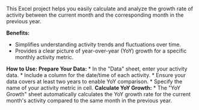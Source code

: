 
This Excel project helps you easily calculate and analyze the growth rate of activity between the current month and the corresponding month in the previous year. 

**Benefits:**

* Simplifies understanding activity trends and fluctuations over time.
* Provides a clear picture of year-over-year (YoY) growth for a specific monthly activity metric.

**How to Use:**
 **Prepare Your Data:**
    * In the "Data" sheet, enter your activity data.
        * Include a column for the date/time of each activity.
        * Ensure your data covers at least two years to enable YoY comparison.
    * Specify the name of your activity metric in cell.
**Calculate YoY Growth:**
    * The "YoY Growth" sheet automatically calculates the YoY growth rate for the current month's activity compared to the same month in the previous year.


